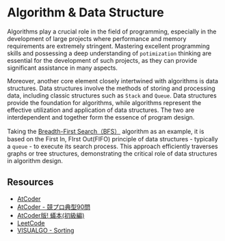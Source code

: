 # Algorithm & Data Structure

Algorithms play a crucial role in the field of programming, especially in the development of large projects where performance and memory requirements are extremely stringent. Mastering excellent programming skills and possessing a deep understanding of `potimization` thinking are essential for the development of such projects, as they can provide significant assistance in many aspects.

Moreover, another core element closely intertwined with algorithms is data structures. Data structures involve the methods of storing and processing data, including classic structures such as `Stack` and `Queue`. Data structures provide the foundation for algorithms, while algorithms represent the effective utilization and application of data structures. The two are interdependent and together form the essence of program design.

Taking the [Breadth-First Search（BFS）](bfs_demos/README.md) algorithm as an example, it is based on the First In, FIrst Out(FIFO) principle of data structures - typically a `queue` - to execute its search process. This approach efficiently traverses graphs or tree structures, demonstrating the critical role of data structures in algorithm design.

## Resources

- [AtCoder](https://atcoder.jp/home)
- [AtCoder - 競プロ典型90問](https://atcoder.jp/contests/typical90)
- [AtCoder版! 蟻本(初級編)](https://qiita.com/drken/items/e77685614f3c6bf86f44#0-%E3%81%AF%E3%81%98%E3%82%81%E3%81%AB)
- [LeetCode](https://leetcode.com/)
- [VISUALGO - Sorting](https://visualgo.net/en/sorting)